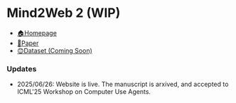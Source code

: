 # Mind2Web 2 (WIP)


- [🏠Homepage](https://osu-nlp-group.github.io/Mind2Web-2)
- [📖Paper](https://arxiv.org/abs/2506.21506)
- [😊Dataset (Coming Soon)](https://github.com/OSU-NLP-Group/Mind2Web-2/)


<h3>Updates</h3>

- 2025/06/26: Website is live. The manuscript is arxived, and accepted to ICML'25 Workshop on Computer Use Agents.
